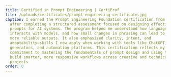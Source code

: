 ```yaml
---
title: Certified in Prompt Engineering | CertiProf
file: /uploads/certificates/prompt-engineering-certificate.jpg
caption: I earned the Prompt Engineering Foundation certification from CertiProf
  after completing a structured assessment focused on designing effective
  prompts for AI systems. The program helped me understand how language
  interacts with models, and how small changes in phrasing can lead to better,
  more reliable outputs. It also emphasized clarity, intent, and
  adaptability—skills I now apply when working with tools like ChatGPT, image
  generators, and automation platforms. This certification reflects my
  commitment to mastering the fundamentals of prompt design and using them to
  build smarter, more responsive workflows across creative and technical
  projects
order: 0
---
```

